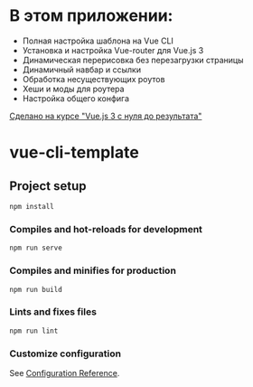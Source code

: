 # В этом приложении:
- Полная настройка шаблона на Vue CLI
- Установка и настройка Vue-router для Vue.js 3
- Динамическая перерисовка без перезагрузки страницы
- Динамичный навбар и ссылки
- Обработка несуществующих роутов
- Хеши и моды для роутера
- Настройка общего конфига

[Cделано на курсе "Vue.js 3 c нуля до результата"](https://tocode.ru/courses/vuejs-3-s-nulya-do-rezultata/)

# vue-cli-template

## Project setup
```
npm install
```

### Compiles and hot-reloads for development
```
npm run serve
```

### Compiles and minifies for production
```
npm run build
```

### Lints and fixes files
```
npm run lint
```

### Customize configuration
See [Configuration Reference](https://cli.vuejs.org/config/).

